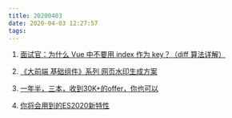 ```yaml
---
title: 20200403
date: 2020-04-03 12:27:57
tags:
---
```


1. [面试官：为什么 Vue 中不要用 index 作为 key？（diff 算法详解）](https://juejin.im/post/5e8694b75188257372503722)

2. [《大前端 基础组件》系列 网页水印生成方案](https://juejin.im/post/5e85dc9d6fb9a03c5b2fb8c5)

3. [一年半，三本，收到30K+的offer，你也可以](https://juejin.im/post/5e848dc25188257375467488)

4. [你将会用到的ES2020新特性](https://juejin.im/post/5e86af916fb9a03c6c18fb13)